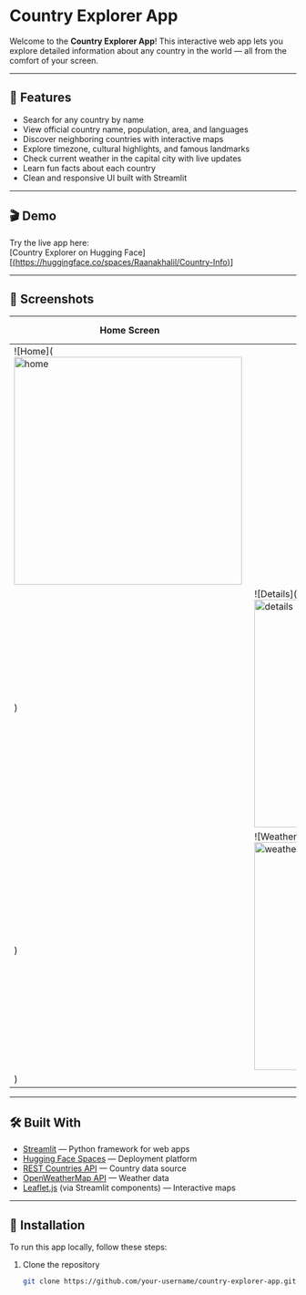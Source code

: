 # Country Explorer App

Welcome to the **Country Explorer App**! This interactive web app lets you explore detailed information about any country in the world — all from the comfort of your screen.

---

## 🌟 Features

- Search for any country by name
- View official country name, population, area, and languages
- Discover neighboring countries with interactive maps
- Explore timezone, cultural highlights, and famous landmarks
- Check current weather in the capital city with live updates
- Learn fun facts about each country
- Clean and responsive UI built with Streamlit

---

## 🎬 Demo

Try the live app here:  
[Country Explorer on Hugging Face][[(https://huggingface.co/spaces/Raanakhalil/Country-Info)](https://huggingface.co/spaces/Raanakhalil/Country-Info)]

---

## 📸 Screenshots



| Home Screen | Country Details | Weather Info |
|-------------|-----------------|--------------|
| ![Home](<img width="400" height="400" alt="home" src="https://github.com/user-attachments/assets/11802234-f1d1-4f6c-8d62-58001a3922e5" />
) | ![Details](<img width="400" height="400" alt="details" src="https://github.com/user-attachments/assets/a1f2ac03-37f8-4e32-bb04-35a87b062cbb" />
) | ![Weather](<img width="400" height="400" alt="weather" src="https://github.com/user-attachments/assets/4a41ccd6-92fa-4c14-9d33-02ccee2b4847" />
) |

---

## 🛠️ Built With

- [Streamlit](https://streamlit.io/) — Python framework for web apps
- [Hugging Face Spaces](https://huggingface.co/spaces) — Deployment platform
- [REST Countries API](https://restcountries.com/) — Country data source
- [OpenWeatherMap API](https://openweathermap.org/api) — Weather data
- [Leaflet.js](https://leafletjs.com/) (via Streamlit components) — Interactive maps

---

## 🚀 Installation

To run this app locally, follow these steps:

1. Clone the repository  
   ```bash
   git clone https://github.com/your-username/country-explorer-app.git

